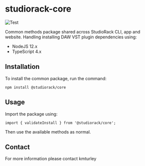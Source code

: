 # studiorack-core
![Test](https://github.com/studiorack/studiorack-core/workflows/Test/badge.svg)

Common methods package shared across StudioRack CLI, app and website. Handling installing DAW VST plugin dependencies using:

* NodeJS 12.x
* TypeScript 4.x


## Installation

To install the common package, run the command:

    npm install @studiorack/core


## Usage

Import the package using:

    import { validateInstall } from '@studiorack/core';

Then use the available methods as normal.


## Contact

For more information please contact kmturley
